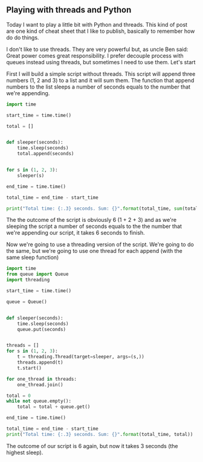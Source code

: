 ## Playing with threads and Python

Today I want to play a little bit with Python and threads. This kind of post are one kind of cheat sheet that I like to publish, basically to remember how do do things. 

I don't like to use threads. They are very powerful but, as uncle Ben said: Great power comes great responsibility. I prefer decouple process with queues instead using threads, but sometimes I need to use them. Let's start

First I will build a simple script without threads. This script will append three numbers (1, 2 and 3) to a list and it will sum them. The function that append numbers to the list sleeps a number of seconds equals to the number that we're appending.

```python
import time

start_time = time.time()

total = []


def sleeper(seconds):
    time.sleep(seconds)
    total.append(seconds)


for s in (1, 2, 3):
    sleeper(s)

end_time = time.time()

total_time = end_time - start_time

print("Total time: {:.3} seconds. Sum: {}".format(total_time, sum(total)))

```

The the outcome of the script is obviously 6 (1 + 2 + 3) and as we're sleeping the script a number of seconds equals to the the number that we're appending our script, it takes 6 seconds to finish.

Now we're going to use a threading version of the script. We're going to do the same, but we're going to use one thread for each append (with the same sleep function)

```python
import time
from queue import Queue
import threading

start_time = time.time()

queue = Queue()


def sleeper(seconds):
    time.sleep(seconds)
    queue.put(seconds)


threads = []
for s in (1, 2, 3):
    t = threading.Thread(target=sleeper, args=(s,))
    threads.append(t)
    t.start()

for one_thread in threads:
    one_thread.join()

total = 0
while not queue.empty():
    total = total + queue.get()

end_time = time.time()

total_time = end_time - start_time
print("Total time: {:.3} seconds. Sum: {}".format(total_time, total))
```

The outcome of our script is 6 again, but now it takes 3 seconds (the highest sleep).
